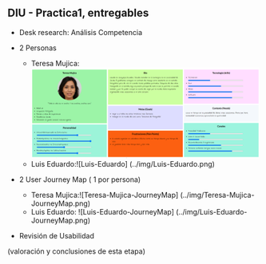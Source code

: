 ## DIU - Practica1, entregables




- Desk research: Análisis Competencia 
- 2 Personas 

  - Teresa Mujica:
  ![Teresa-Mujica](../img/Teresa-Mujica.png)
  - Luis Eduardo:![Luis-Eduardo]
  (../img/Luis-Eduardo.png)
- 2 User Journey Map  ( 1 por persona)

  - Teresa Mujica:![Teresa-Mujica-JourneyMap]
  (../img/Teresa-Mujica-JourneyMap.png)
  - Luis Eduardo: ![Luis-Eduardo-JourneyMap]
  (../img/Luis-Eduardo-JourneyMap.png)
- Revisión de Usabilidad 


(valoración y conclusiones de esta etapa)
